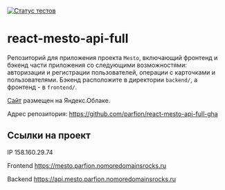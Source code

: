 [![Статус тестов](../../actions/workflows/tests.yml/badge.svg)](../../actions/workflows/tests.yml)

# react-mesto-api-full
Репозиторий для приложения проекта `Mesto`, включающий фронтенд и бэкенд части приложения со следующими возможностями: авторизации и регистрации пользователей, операции с карточками и пользователями. Бэкенд расположите в директории `backend/`, а фронтенд - в `frontend/`. 
  
[Cайт](https://mesto.parfion.nomoredomainsrocks.ru) размещен на Яндекс.Облаке.

Адрес репозитория: https://github.com/parfion/react-mesto-api-full-gha

## Ссылки на проект

IP 158.160.29.74

Frontend https://mesto.parfion.nomoredomainsrocks.ru

Backend https://api.mesto.parfion.nomoredomainsrocks.ru

